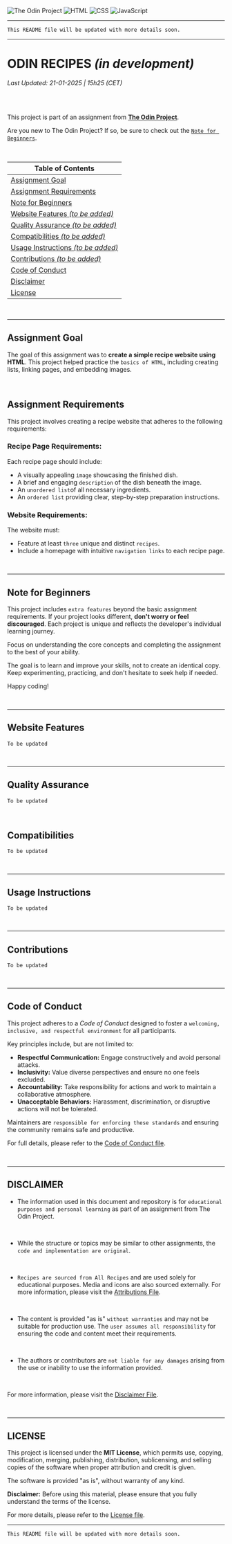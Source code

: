 ![The Odin Project](https://img.shields.io/badge/The%20Odin%20Project-FFD700?style=flat-square&logo=theodinproject&logoColor=black&labelColor=gold&height=20)
![HTML](https://img.shields.io/badge/HTML-E34F26?style=flat-square&logo=html5&logoColor=white&height=20)
![CSS](https://img.shields.io/badge/CSS-1572B6?style=flat-square&logo=css3&logoColor=white&height=20)
![JavaScript](https://img.shields.io/badge/JavaScript-F7DF1E?style=flat-square&logo=javascript&logoColor=black&height=20)

---

`This README file will be updated with more details soon.`

---

# ODIN RECIPES *(in development)*
 _Last Updated: 21-01-2025 | 15h25 (CET)_ 

<br>
<br>

This project is part of an assignment from [**The Odin Project**](https://www.theodinproject.com/).

Are you new to The Odin Project? If so, be sure to check out the [`Note for Beginners`](#note-for-beginners).

<br>

| **Table of Contents**                                     |
| --------------------------------------------------------- |
| [Assignment Goal](#assignment-goal)                       |
| [Assignment Requirements](#assignment-requirements)       |
| [Note for Beginners](#note-for-beginners)                 |
| [Website Features _(to be added)_](#website-features)     |
| [Quality Assurance _(to be added)_](#quality-assurance)   |
| [Compatibilities _(to be added)_](#compatibilities)       |
| [Usage Instructions _(to be added)_](#usage-instructions) |
| [Contributions _(to be added)_](#contributions)           |
| [Code of Conduct](#code-of-conduct)                       |
| [Disclaimer](#disclaimer)                                 |
| [License](#license)                                       |

<br>

---

## Assignment Goal

The goal of this assignment was to **create a simple recipe website using HTML**. This project helped practice the `basics of HTML`, including creating lists, linking pages, and embedding images.

<br>

## Assignment Requirements

This project involves creating a recipe website that adheres to the following requirements:

### Recipe Page Requirements:

Each recipe page should include:

- A visually appealing `image` showcasing the finished dish.
- A brief and engaging `description` of the dish beneath the image.
- An `unordered list`of all necessary ingredients.
- An `ordered list` providing clear, step-by-step preparation instructions.

### Website Requirements:

The website must:

- Feature at least `three` unique and distinct `recipes`.
- Include a homepage with intuitive `navigation links` to each recipe page.

<br>

---

## Note for Beginners

This project includes `extra features` beyond the basic assignment requirements.
If your project looks different, **don't worry or feel discouraged**. Each project is unique and reflects the developer's individual learning journey.

Focus on understanding the core concepts and completing the assignment to the best of your ability.

The goal is to learn and improve your skills, not to create an identical copy.
Keep experimenting, practicing, and don't hesitate to seek help if needed.

Happy coding!

<br>

---

## Website Features

`To be updated`

<br>

---

## Quality Assurance

`To be updated`

<br>

## Compatibilities

`To be updated`

<br>

---

## Usage Instructions

`To be updated`

<br>

---

## Contributions

`To be updated`

<br>

---

## Code of Conduct

This project adheres to a _Code of Conduct_ designed to foster a `welcoming, inclusive, and respectful environment` for all participants. 

Key principles include, but are not limited to:

- **Respectful Communication:** Engage constructively and avoid personal attacks.
- **Inclusivity:** Value diverse perspectives and ensure no one feels excluded.
- **Accountability:** Take responsibility for actions and work to maintain a collaborative atmosphere.
- **Unacceptable Behaviors:** Harassment, discrimination, or disruptive actions will not be tolerated.

Maintainers are `responsible for enforcing these standards` and ensuring the community remains safe and productive. 

For full details, please refer to the [Code of Conduct file](/docs/CodeOfConduct.md).

<br>

---

## DISCLAIMER

- The information used in this document and repository is for `educational purposes and personal learning` as part of an assignment from The Odin Project.

<br>

- While the structure or topics may be similar to other assignments, the `code and implementation are original`.

<br>

- `Recipes are sourced from All Recipes` and are used solely for educational purposes. Media and icons are also sourced externally. For more information, please visit the [Attributions File](./docs/ATTRIBUTIONS.md).

<br>

- The content is provided "as is" `without warranties` and may not be suitable for production use. The `user assumes all responsibility` for ensuring the code and content meet their requirements.

<br>

- The authors or contributors are `not liable for any damages` arising from the use or inability to use the information provided.

<br>

For more information, please visit the [Disclaimer File](./docs/DISCLAIMER.md).

<br>

---

## LICENSE

This project is licensed under the **MIT License**, which permits use, copying, modification, merging, publishing, distribution, sublicensing, and selling copies of the software when proper attribution and credit is given.

The software is provided "as is", without warranty of any kind.

**Disclaimer:** Before using this material, please ensure that you fully understand the terms of the license.

For more details, please refer to the [License file](./docs/LICENSE).

---

`This README file will be updated with more details soon.`

